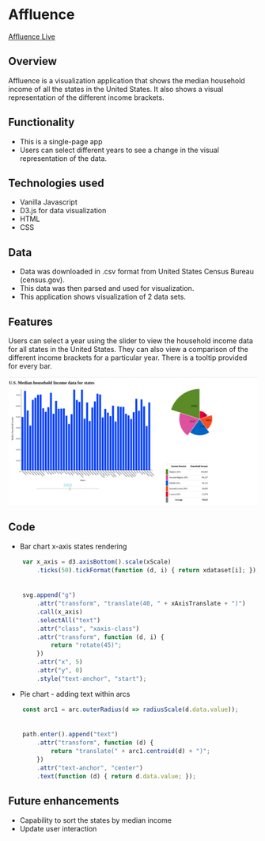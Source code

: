 # Affluence

[Affluence Live](https://pbalasubramanian.github.io/Affluence/)

## Overview

Affluence is a visualization application that shows the median household income of all the states in the United States.
It also shows a visual representation of the different income brackets.

## Functionality

* This is a single-page app
* Users can select different years to see a change in the visual representation of the data.

## Technologies used

* Vanilla Javascript
* D3.js for data visualization
* HTML
* CSS

## Data

* Data was downloaded in .csv format from United States Census Bureau (census.gov).
* This data was then parsed and used for visualization.
* This application shows visualization of 2 data sets.

## Features

Users can select a year using the slider to view the household income data for all states in the United States. They can also view a comparison of the different income brackets for a particular year. There is a tooltip provided for every bar.

![alt text](https://github.com/pbalasubramanian/Affluence/blob/master/data/affluence.png "Affluence")

## Code

* Bar chart x-axis states rendering
```Javascript
    var x_axis = d3.axisBottom().scale(xScale)
        .ticks(50).tickFormat(function (d, i) { return xdataset[i]; });


    svg.append("g")
        .attr("transform", "translate(40, " + xAxisTranslate + ")")
        .call(x_axis)
        .selectAll("text")
        .attr("class", "xaxis-class")
        .attr("transform", function (d, i) {
            return "rotate(45)";
        })
        .attr("x", 5)
        .attr("y", 0)
        .style("text-anchor", "start");
```    
* Pie chart - adding text within arcs
```Javascript
    const arc1 = arc.outerRadius(d => radiusScale(d.data.value));


    path.enter().append("text")
        .attr("transform", function (d) {
            return "translate(" + arc1.centroid(d) + ")";
        })
        .attr("text-anchor", "center")
        .text(function (d) { return d.data.value; });
```

## Future enhancements

* Capability to sort the states by median income
* Update user interaction


